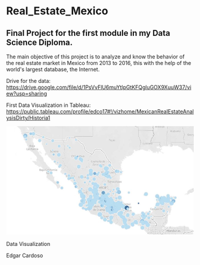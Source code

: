 # Real_Estate_Mexico
## Final Project for the first module in my Data Science Diploma.

The main objective of this project is to analyze and know the behavior of the real estate market in Mexico from 2013 to 2016, this with the help of the world's largest database, the Internet.

Drive for the data: https://drive.google.com/file/d/1PsVvFlU6muYtlpGtKFQgluGOX9XuuW37/view?usp=sharing

First Data Visualization in Tableau: https://public.tableau.com/profile/edco17#!/vizhome/MexicanRealEstateAnalysisDirty/Historia1

![alt text](real_estate_mex_map_tableau.JPG)

Data Visualization



Edgar Cardoso
